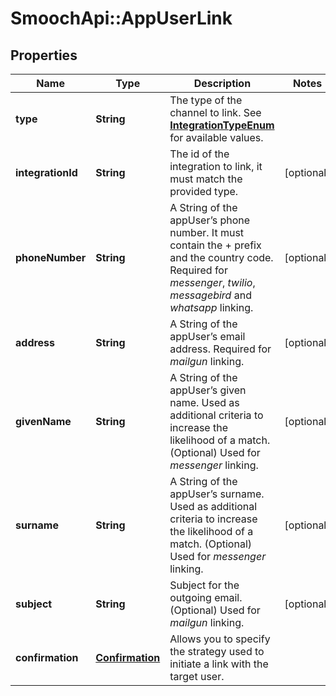 # SmoochApi::AppUserLink

## Properties
Name | Type | Description | Notes
------------ | ------------- | ------------- | -------------
**type** | **String** | The type of the channel to link. See [**IntegrationTypeEnum**](Enums.md#IntegrationTypeEnum) for available values. | 
**integrationId** | **String** | The id of the integration to link, it must match the provided type. | [optional] 
**phoneNumber** | **String** | A String of the appUser’s phone number. It must contain the + prefix and the country code. Required for *messenger*, *twilio*, *messagebird* and *whatsapp* linking.  | [optional] 
**address** | **String** | A String of the appUser’s email address. Required for *mailgun* linking.  | [optional] 
**givenName** | **String** | A String of the appUser’s given name. Used as additional criteria to increase the likelihood of a match. (Optional) Used for *messenger* linking.  | [optional] 
**surname** | **String** | A String of the appUser’s surname. Used as additional criteria to increase the likelihood of a match. (Optional) Used for *messenger* linking.  | [optional] 
**subject** | **String** | Subject for the outgoing email. (Optional) Used for *mailgun* linking.  | [optional] 
**confirmation** | [**Confirmation**](Confirmation.md) | Allows you to specify the strategy used to initiate a link with the target user. | 


